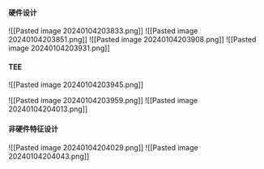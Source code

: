 #### 硬件设计
![[Pasted image 20240104203833.png]]
![[Pasted image 20240104203851.png]]
![[Pasted image 20240104203908.png]]
![[Pasted image 20240104203931.png]]
#### TEE
![[Pasted image 20240104203945.png]]

![[Pasted image 20240104203959.png]]
![[Pasted image 20240104204013.png]]
#### 非硬件特征设计
![[Pasted image 20240104204029.png]]
![[Pasted image 20240104204043.png]]